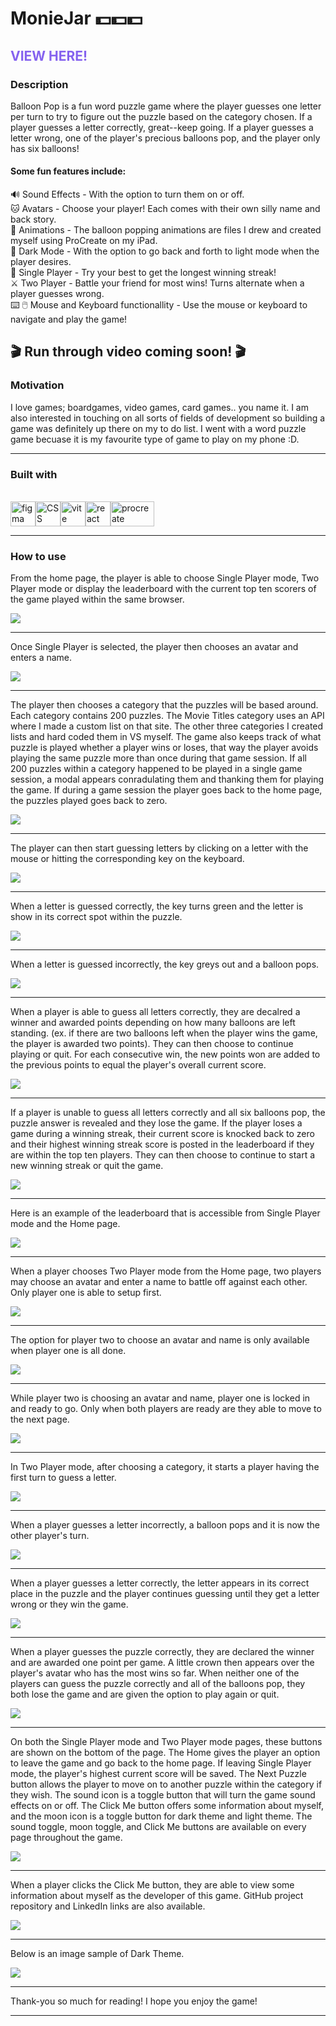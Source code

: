 # MonieJar 💵💵💵

## <a href="https://www.moniejar.com" style="text-decoration: none; color: #8562EF;">VIEW HERE!</a>

### Description

Balloon Pop is a fun word puzzle game where the player guesses one letter per turn to try to figure out the puzzle based on the category chosen. If a player guesses a letter correctly, great--keep going. If a player guesses a letter wrong, one of the player's precious balloons pop, and the player only has six balloons!

#### Some fun features include:

🔊 Sound Effects - With the option to turn them on or off.<br/>
🐱 Avatars - Choose your player! Each comes with their own silly name and back story.<br/>
🎉 Animations - The balloon popping animations are files I drew and created myself using ProCreate on my iPad.<br/>
🌙 Dark Mode - With the option to go back and forth to light mode when the player desires.<br/>
🎈 Single Player - Try your best to get the longest winning streak!<br/>
⚔️ Two Player - Battle your friend for most wins! Turns alternate when a player guesses wrong.<br/>
⌨️ 🖱️ Mouse and Keyboard functionallity - Use the mouse or keyboard to navigate and play the game!

## 🎬 Run through video coming soon! 🎬

### Motivation

I love games; boardgames, video games, card games.. you name it. I am also interested in touching on all sorts of fields of development so building a game was definitely up there on my to do list. I went with a word puzzle game becuase it is my favourite type of game to play on my phone :D.

<hr/>

### Built with

<br/>
<span><img src="https://static.vecteezy.com/system/resources/previews/032/050/116/original/figma-3d-icon-free-png.png" alt="figma" height="40" width="40" style="max-width: 100%;"/></span><span><img src="https://github.com/chelseajcaines/chelseajcaines/assets/132682524/9d5090cd-847b-4d85-b73a-300ba08009fc" alt="CSS" height="40" width="40" style="max-width: 100%;"/></span><span><img src="https://upload.wikimedia.org/wikipedia/commons/f/f1/Vitejs-logo.svg" alt="vite" height="40" width="40" style="max-width: 100%;"/></span><span><img src="/src/assets/science.png" alt="react" height="40" width="40" style="max-width: 100%;"/></span><span><img src="https://logos-world.net/wp-content/uploads/2023/02/Procreate-Symbol.png" alt="procreate" height="40" width="70" style="max-width: 100%;"/></span>

<hr/>

### How to use

From the home page, the player is able to choose Single Player mode, Two Player mode or display the leaderboard with the current top ten scorers of the game played within the same browser.

<img src="https://github.com/chelseajcaines/balloon-pop-game/blob/main/src/assets/imgOne.PNG?raw=true"/>
<br/>
<hr/>

Once Single Player is selected, the player then chooses an avatar and enters a name.

<img src="https://github.com/chelseajcaines/balloon-pop-game/blob/main/src/assets/imgTwo.PNG?raw=true"/>
<br/>
<hr/>

The player then chooses a category that the puzzles will be based around. Each category contains 200 puzzles. The Movie Titles category uses an API where I made a custom list on that site. The other three categories I created lists and hard coded them in VS myself. The game also keeps track of what puzzle is played whether a player wins or loses, that way the player avoids playing the same puzzle more than once during that game session. If all 200 puzzles within a category happened to be played in a single game session, a modal appears conradulating them and thanking them for playing the game. If during a game session the player goes back to the home page, the puzzles played goes back to zero.

<img src="https://github.com/chelseajcaines/balloon-pop-game/blob/main/src/assets/imgThree.PNG?raw=true"/>
<br/>
<hr/>

The player can then start guessing letters by clicking on a letter with the mouse or hitting the corresponding key on the keyboard.

<img src="https://github.com/chelseajcaines/balloon-pop-game/blob/main/src/assets/imgFour.PNG?raw=true"/>
<br/>
<hr/>

When a letter is guessed correctly, the key turns green and the letter is show in its correct spot within the puzzle.

<img src="https://github.com/chelseajcaines/balloon-pop-game/blob/main/src/assets/imgFive.PNG?raw=true"/>
<br/>
<hr/>

When a letter is guessed incorrectly, the key greys out and a balloon pops.

<img src="https://github.com/chelseajcaines/balloon-pop-game/blob/main/src/assets/imgSix.PNG?raw=true"/>
<br/>
<hr/>

When a player is able to guess all letters correctly, they are decalred a winner and awarded points depending on how many balloons are left standing. (ex. if there are two balloons left when the player wins the game, the player is awarded two points). They can then choose to continue playing or quit. For each consecutive win, the new points won are added to the previous points to equal the player's overall current score.

<img src="https://github.com/chelseajcaines/balloon-pop-game/blob/main/src/assets/imgSeven.PNG?raw=true"/>
<br/>
<hr/>

If a player is unable to guess all letters correctly and all six balloons pop, the puzzle answer is revealed and they lose the game. If the player loses a game during a winning streak, their current score is knocked back to zero and their highest winning streak score is posted in the leaderboard if they are within the top ten players. They can then choose to continue to start a new winning streak or quit the game.

<img src="https://github.com/chelseajcaines/balloon-pop-game/blob/main/src/assets/imgEight.PNG?raw=true"/>
<br/>
<hr/>

Here is an example of the leaderboard that is accessible from Single Player mode and the Home page.

<img src="https://github.com/chelseajcaines/balloon-pop-game/blob/main/src/assets/imgNine.PNG?raw=true"/>
<br/>
<hr/>

When a player chooses Two Player mode from the Home page, two players may choose an avatar and enter a name to battle off against each other. Only player one is able to setup first.

<img src="https://github.com/chelseajcaines/balloon-pop-game/blob/main/src/assets/imgTwelve.PNG?raw=true"/>
<br/>
<hr/>

The option for player two to choose an avatar and name is only available when player one is all done.

<img src="https://github.com/chelseajcaines/balloon-pop-game/blob/main/src/assets/imgThirteen.PNG?raw=true"/>
<br/>
<hr/>

While player two is choosing an avatar and name, player one is locked in and ready to go. Only when both players are ready are they able to move to the next page.

<img src="https://github.com/chelseajcaines/balloon-pop-game/blob/main/src/assets/imgFourteen.PNG?raw=true"/>
<br/>
<hr/>

In Two Player mode, after choosing a category, it starts a player having the first turn to guess a letter.

<img src="https://github.com/chelseajcaines/balloon-pop-game/blob/main/src/assets/imgFifteen.PNG?raw=true"/>
<br/>
<hr/>

When a player guesses a letter incorrectly, a balloon pops and it is now the other player's turn.

<img src="https://github.com/chelseajcaines/balloon-pop-game/blob/main/src/assets/imgSixteen.PNG?raw=true"/>
<br/>
<hr/>

When a player guesses a letter correctly, the letter appears in its correct place in the puzzle and the player continues guessing until they get a letter wrong or they win the game.

<img src="https://github.com/chelseajcaines/balloon-pop-game/blob/main/src/assets/imgSeventeen.PNG?raw=true"/>
<br/>
<hr/>

When a player guesses the puzzle correctly, they are declared the winner and are awarded one point per game. A little crown then appears over the player's avatar who has the most wins so far. When neither one of the players can guess the puzzle correctly and all of the balloons pop, they both lose the game and are given the option to play again or quit.

<img src="https://github.com/chelseajcaines/balloon-pop-game/blob/main/src/assets/imgEighteen.PNG?raw=true"/>
<br/>
<hr/>

On both the Single Player mode and Two Player mode pages, these buttons are shown on the bottom of the page. The Home gives the player an option to leave the game and go back to the home page. If leaving Single Player mode, the player's highest current score will be saved. The Next Puzzle button allows the player to move on to another puzzle within the category if they wish. The sound icon is a toggle button that will turn the game sound effects on or off. The Click Me button offers some information about myself, and the moon icon is a toggle button for dark theme and light theme. The sound toggle, moon toggle, and Click Me buttons are available on every page throughout the game.

<img src="https://github.com/chelseajcaines/balloon-pop-game/blob/main/src/assets/imgEleven.PNG?raw=true"/>
<br/>
<hr/>

When a player clicks the Click Me button, they are able to view some information about myself as the developer of this game. GitHub project repository and LinkedIn links are also available.

<img src="https://github.com/chelseajcaines/balloon-pop-game/blob/main/src/assets/imgTen.PNG?raw=true"/>
<br/>
<hr/>

Below is an image sample of Dark Theme.

<img src="https://github.com/chelseajcaines/balloon-pop-game/blob/main/src/assets/imgNineteen.PNG?raw=true"/>
<br/>
<hr/>

Thank-you so much for reading! I hope you enjoy the game!

<hr/>
